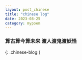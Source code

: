 ```yaml
---
layout: post_chinese
title: "chinese log"
date: 2023-08-25
category: mypoem
---
```


### 算古算今算未来 渡人渡鬼渡妖怪 
{: .chinese-blog }